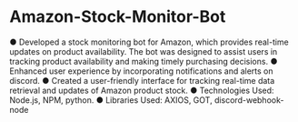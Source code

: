 # Amazon-Stock-Monitor-Bot
● Developed a stock monitoring bot for Amazon, which provides real-time updates on product availability. The bot was designed to assist users in tracking product availability and making timely purchasing decisions.
● Enhanced user experience by incorporating notifications and alerts on discord.
● Created a user-friendly interface for tracking real-time data retrieval and updates of Amazon product stock.
● Technologies Used: Node.js, NPM, python. 
● Libraries Used: AXIOS, GOT, discord-webhook-node
